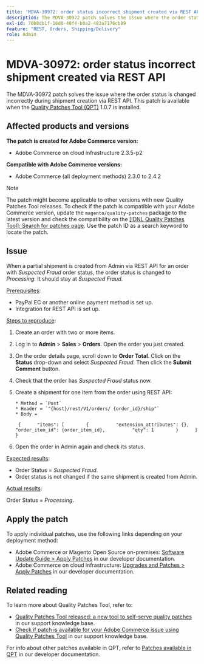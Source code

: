```yaml
---
title: 'MDVA-30972: order status incorrect shipment created via REST API'
description: The MDVA-30972 patch solves the issue where the order status is changed incorrectly during shipment creation via REST API. This patch is available when the [Quality Patches Tool (QPT)](/help/announcements/adobe-commerce-announcements/magento-quality-patches-released-new-tool-to-self-serve-quality-patches.md) 1.0.7 is installed.
exl-id: 70b8db1f-16d0-48f4-b0a2-483a7176cb89
feature: "REST, Orders, Shipping/Delivery"
role: Admin
---
```

# MDVA-30972: order status incorrect shipment created via REST API

The MDVA-30972 patch solves the issue where the order status is changed incorrectly during shipment creation via REST API. This patch is available when the [Quality Patches Tool (QPT)](/help/announcements/adobe-commerce-announcements/magento-quality-patches-released-new-tool-to-self-serve-quality-patches.md) 1.0.7 is installed.

## Affected products and versions

**The patch is created for Adobe Commerce version:**

* Adobe Commerce on cloud infrastructure 2.3.5-p2

**Compatible with Adobe Commerce versions:**

* Adobe Commerce (all deployment methods) 2.3.0 to 2.4.2

>[!NOTE]
>
>The patch might become applicable to other versions with new Quality Patches Tool releases. To check if the patch is compatible with your Adobe Commerce version, update the `magento/quality-patches` package to the latest version and check the compatibility on the [[!DNL Quality Patches Tool]: Search for patches page](https://devdocs.magento.com/quality-patches/tool.html#patch-grid). Use the patch ID as a search keyword to locate the patch.

## Issue

When a partial shipment is created from Admin via REST API for an order with *Suspected Fraud* order status, the order status is changed to *Processing*. It should stay at *Suspected Fraud*.

<u>Prerequisites</u>:

* PayPal EC or another online payment method is set up.
* Integration for REST API is set up.

<u>Steps to reproduce</u>:

1. Create an order with two or more items.
1. Log in to **Admin** > **Sales** > **Orders**. Open the order you just created.
1. On the order details page, scroll down to **Order Total**. Click on the **Status** drop-down and select *Suspected Fraud*. Then click the **Submit Comment** button.
1. Check that the order has *Suspected Fraud* status now.
1. Create a shipment for one item from the order using REST API:

    ```
    * Method = `Post`
    * Header = `"{host}/rest/V1/orders/ {order_id}/ship"`
    * Body =
    ```

    ```
     {      "items": [        {          "extension_attributes": {},          "order_item_id": {order_item_id},          "qty": 1        }      ]    }
    ```

1. Open the order in Admin again and check its status.

<u>Expected results</u>:

* Order Status = *Suspected Fraud*.
* Order status is not changed if the same shipment is created from Admin.

<u>Actual results</u>:

Order Status = *Processing*.

## Apply the patch

To apply individual patches, use the following links depending on your deployment method:

* Adobe Commerce or Magento Open Source on-premises: [Software Update Guide > Apply Patches](https://devdocs.magento.com/guides/v2.4/comp-mgr/patching/mqp.html) in our developer documentation.
* Adobe Commerce on cloud infrastructure: [Upgrades and Patches > Apply Patches](https://devdocs.magento.com/cloud/project/project-patch.html) in our developer documentation.

## Related reading

To learn more about Quality Patches Tool, refer to:

* [Quality Patches Tool released: a new tool to self-serve quality patches](/help/announcements/adobe-commerce-announcements/magento-quality-patches-released-new-tool-to-self-serve-quality-patches.md) in our support knowledge base.
* [Check if patch is available for your Adobe Commerce issue using Quality Patches Tool](/help/support-tools/patches-available-in-qpt-tool/check-patch-for-magento-issue-with-magento-quality-patches.md) in our support knowledge base.

For info about other patches available in QPT, refer to [Patches available in QPT](https://devdocs.magento.com/quality-patches/tool.html#patch-grid) in our developer documentation.
